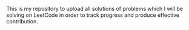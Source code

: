 This is my repository to upload all solutions of problems which I will be solving on LeetCode in order to track progress and produce effective contribution.
